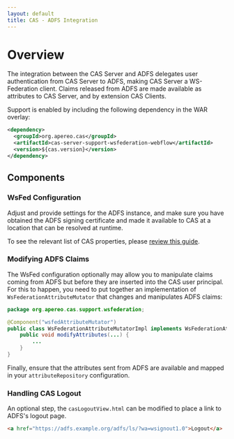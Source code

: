 ```yaml
---
layout: default
title: CAS - ADFS Integration
---
```


# Overview

The integration between the CAS Server and ADFS delegates user authentication from CAS Server 
to ADFS, making CAS Server a WS-Federation client. 
Claims released from ADFS are made available as attributes to CAS Server, and by extension CAS Clients.

Support is enabled by including the following dependency in the WAR overlay:

```xml
<dependency>
  <groupId>org.apereo.cas</groupId>
  <artifactId>cas-server-support-wsfederation-webflow</artifactId>
  <version>${cas.version}</version>
</dependency>
```

## Components

### WsFed Configuration

Adjust and provide settings for the ADFS instance, and make sure you have obtained the ADFS signing certificate
and made it available to CAS at a location that can be resolved at runtime.

To see the relevant list of CAS properties, please [review this guide](Configuration-Properties.html).

### Modifying ADFS Claims
The WsFed configuration optionally may allow you to manipulate claims coming from ADFS but 
before they are inserted into the CAS user principal. For this to happen, you need
to put together an implementation of `WsFederationAttributeMutator` that changes and manipulates ADFS claims:

```java
package org.apereo.cas.support.wsfederation;

@Component("wsfedAttributeMutator")
public class WsFederationAttributeMutatorImpl implements WsFederationAttributeMutator {
    public void modifyAttributes(...) {
        ...
    }
}
```

Finally, ensure that the attributes sent from ADFS are available and mapped in
your `attributeRepository` configuration.

### Handling CAS Logout

An optional step, the `casLogoutView.html` can be modified to place a link to ADFS's logout page.

```html
<a href="https://adfs.example.org/adfs/ls/?wa=wsignout1.0">Logout</a>
```

